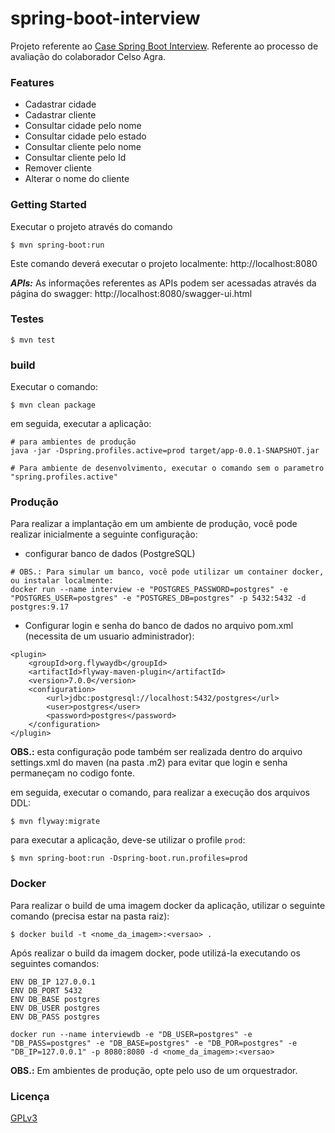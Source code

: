 # spring-boot-interview

Projeto referente ao [Case Spring Boot Interview](https://github.com/gustavodallanora/spring-boot-interview). Referente ao processo de avaliação do colaborador Celso Agra.

### Features

* Cadastrar cidade
* Cadastrar cliente
* Consultar cidade pelo nome
* Consultar cidade pelo estado
* Consultar cliente pelo nome
* Consultar cliente pelo Id
* Remover cliente
* Alterar o nome do cliente

### Getting Started

Executar o projeto através do comando

```
$ mvn spring-boot:run
```
Este comando deverá executar o projeto localmente: http://localhost:8080

***APIs:*** As informações referentes as APIs podem ser acessadas através da página do swagger: http://localhost:8080/swagger-ui.html

### Testes

```
$ mvn test
```

### build

Executar o comando:

```
$ mvn clean package
```

em seguida, executar a aplicação:

```
# para ambientes de produção
java -jar -Dspring.profiles.active=prod target/app-0.0.1-SNAPSHOT.jar

# Para ambiente de desenvolvimento, executar o comando sem o parametro "spring.profiles.active"
```

### Produção

Para realizar a implantação em um ambiente de produção, você pode realizar inicialmente a seguinte configuração:

* configurar banco de dados (PostgreSQL)

```
# OBS.: Para simular um banco, você pode utilizar um container docker, ou instalar localmente:
docker run --name interview -e "POSTGRES_PASSWORD=postgres" -e "POSTGRES_USER=postgres" -e "POSTGRES_DB=postgres" -p 5432:5432 -d postgres:9.17
```

* Configurar login e senha do banco de dados no arquivo pom.xml (necessita de um usuario administrador):

```
<plugin>
	<groupId>org.flywaydb</groupId>
	<artifactId>flyway-maven-plugin</artifactId>
	<version>7.0.0</version>
	<configuration>
		<url>jdbc:postgresql://localhost:5432/postgres</url>
		<user>postgres</user>
		<password>postgres</password>
	</configuration>
</plugin>
```
**OBS.:** esta configuração pode também ser realizada dentro do arquivo settings.xml do maven (na pasta .m2) para evitar que login e senha permaneçam no codigo fonte.

em seguida, executar o comando, para realizar a execução dos arquivos DDL:

```
$ mvn flyway:migrate
```

para executar a aplicação, deve-se utilizar o profile `prod`:

```
$ mvn spring-boot:run -Dspring-boot.run.profiles=prod
```

### Docker

Para realizar o build de uma imagem docker da aplicação, utilizar o seguinte comando (precisa estar na pasta raiz):

```
$ docker build -t <nome_da_imagem>:<versao> .

```

Após realizar o build da imagem docker, pode utilizá-la executando os seguintes comandos:

```
ENV DB_IP 127.0.0.1
ENV DB_PORT 5432
ENV DB_BASE postgres
ENV DB_USER postgres
ENV DB_PASS postgres

docker run --name interviewdb -e "DB_USER=postgres" -e "DB_PASS=postgres" -e "DB_BASE=postgres" -e "DB_POR=postgres" -e "DB_IP=127.0.0.1" -p 8080:8080 -d <nome_da_imagem>:<versao>
```

**OBS.:** Em ambientes de produção, opte pelo uso de um orquestrador.

### Licença

[GPLv3](https://tldrlegal.com/license/gnu-general-public-license-v3-(gpl-3))